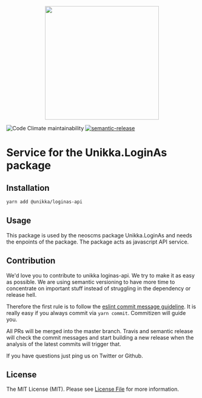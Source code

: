 <p align="center">
  <img src="https://cdn.jsdelivr.net/gh/unikka/unikka.de/src/assets/unikka_with_background.svg" width="300" />
</p>

![Code Climate maintainability](https://img.shields.io/codeclimate/maintainability-percentage/Unikka/loginas-api)
[![semantic-release](https://img.shields.io/badge/%20%20%F0%9F%93%A6%F0%9F%9A%80-semantic--release-e10079.svg)](https://github.com/semantic-release/semantic-release)

# Service for the Unikka.LoginAs package

## Installation

```bash
yarn add @unikka/loginas-api
```

## Usage

This package is used by the neoscms package Unikka.LoginAs and needs the enpoints of the package.
The package acts as javascript API service.


## Contribution

We'd love you to contribute to unikka loginas-api. We try to make it as easy as possible.
We are using semantic versioning to have more time to concentrate on important stuff
instead of struggling in the dependency or release hell.

Therefore the first rule is to follow the [eslint commit message guideline](https://github.com/conventional-changelog-archived-repos/conventional-changelog-eslint/blob/master/convention.md).
It is really easy if you always commit via `yarn commit`. Commitizen will guide you.

All PRs will be merged into the master branch. Travis and semantic release will check the commit messages and start
building a new release when the analysis of the latest commits will trigger that.

If you have questions just ping us on Twitter or Github.


## License
The MIT License (MIT). Please see [License File](LICENSE) for more information.
